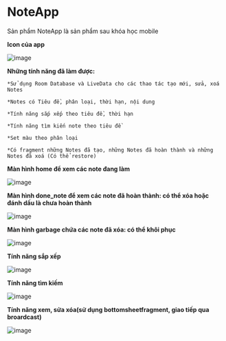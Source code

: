 # NoteApp
Sản phẩm NoteApp là sản phẩm sau khóa học mobile

**Icon của app**

![image](https://user-images.githubusercontent.com/84774285/192410335-d75da64d-f4ea-46ca-88e4-72d1d84be2c3.png)

**Những tính năng đã làm được:**

    *Sử dụng Room Database và LiveData cho các thao tác tạo mới, sửa, xoá Notes
    
    *Notes có Tiêu đề, phân loại, thời hạn, nội dung
    
    *Tính năng sắp xếp theo tiêu đề, thời hạn
    
    *Tính năng tìm kiến note theo tiêu đề
    
    *Set màu theo phân loại
   
    *Có fragment những Notes đã tạo, những Notes đã hoàn thành và những Notes đã xoá (Có thể restore)
    
**Màn hình home để xem các note đang làm**

![image](https://user-images.githubusercontent.com/84774285/192411052-b11a15fc-0b11-40be-a5cd-b3e9dff848d8.png)


**Màn hình done_note để xem các note đã hoàn thành: có thể xóa hoặc đánh dấu là chưa hoàn thành**

![image](https://user-images.githubusercontent.com/84774285/192412028-43530218-fcd7-4734-b3ed-fde8edf91e10.png)


**Màn hình garbage chứa các note đã xóa: có thể khôi phục**

![image](https://user-images.githubusercontent.com/84774285/192411264-3f8caf4b-9d38-43c8-993a-125d6ee6f86f.png)


**Tính năng sắp xếp**

![image](https://user-images.githubusercontent.com/84774285/192411296-9e5526cd-37b2-476d-9d9e-de4d390602f1.png)


**Tính năng tìm kiếm**

![image](https://user-images.githubusercontent.com/84774285/192411323-f19148a1-2a6d-4781-8e2d-0c776961821e.png)


**Tính năng xem, sửa xóa(sử dụng bottomsheetfragment, giao tiếp qua broardcast)**

![image](https://user-images.githubusercontent.com/84774285/192411351-512360eb-1d7e-4307-b3e1-1eb83b7a2efa.png)


    
